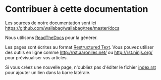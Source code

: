 Contribuer à cette documentation
================================

Les sources de notre documentation sont ici
<https://github.com/wallabag/wallabag/tree/master/docs>

Nous utilisons [ReadTheDocs](https://readthedocs.org) pour la générer.

Les pages sont écrites au format [Restructured
Text](https://fr.wikipedia.org/wiki/ReStructuredText). Vous pouvez
utiliser des outils en ligne comme <http://rst.aaroniles.net/> ou
<http://rst.ninjs.org/> pour prévisualiser vos articles.

Si vous créez une nouvelle page, n'oubliez pas d'éditer le fichier
[index.rst](https://raw.githubusercontent.com/wallabag/wallabag/master/docs/en/index.rst)
pour ajouter un lien dans la barre latérale.
